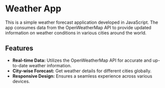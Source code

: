# Weather App

This is a simple weather forecast application developed in JavaScript. The app consumes data from the OpenWeatherMap API to provide updated information on weather conditions in various cities around the world.

## Features

- **Real-time Data:** Utilizes the OpenWeatherMap API for accurate and up-to-date weather information.
- **City-wise Forecast:** Get weather details for different cities globally.
- **Responsive Design:** Ensures a seamless experience across various devices.
